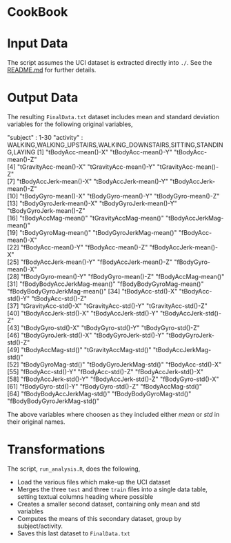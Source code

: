 # CookBook

# Input Data

The script assumes the UCI dataset is extracted directly into `./`. See the [README.md](README.md) for further details.

# Output Data

The resulting `FinalData.txt` dataset includes mean and standard deviation variables for the following original variables,

"subject" :
    1-30
"activity" :
    WALKING,WALKING_UPSTAIRS,WALKING_DOWNSTAIRS,SITTING,STANDING,LAYING
 [1] "tBodyAcc-mean()-X"           "tBodyAcc-mean()-Y"           "tBodyAcc-mean()-Z"          
 [4] "tGravityAcc-mean()-X"        "tGravityAcc-mean()-Y"        "tGravityAcc-mean()-Z"       
 [7] "tBodyAccJerk-mean()-X"       "tBodyAccJerk-mean()-Y"       "tBodyAccJerk-mean()-Z"      
[10] "tBodyGyro-mean()-X"          "tBodyGyro-mean()-Y"          "tBodyGyro-mean()-Z"         
[13] "tBodyGyroJerk-mean()-X"      "tBodyGyroJerk-mean()-Y"      "tBodyGyroJerk-mean()-Z"     
[16] "tBodyAccMag-mean()"          "tGravityAccMag-mean()"       "tBodyAccJerkMag-mean()"     
[19] "tBodyGyroMag-mean()"         "tBodyGyroJerkMag-mean()"     "fBodyAcc-mean()-X"          
[22] "fBodyAcc-mean()-Y"           "fBodyAcc-mean()-Z"           "fBodyAccJerk-mean()-X"      
[25] "fBodyAccJerk-mean()-Y"       "fBodyAccJerk-mean()-Z"       "fBodyGyro-mean()-X"         
[28] "fBodyGyro-mean()-Y"          "fBodyGyro-mean()-Z"          "fBodyAccMag-mean()"         
[31] "fBodyBodyAccJerkMag-mean()"  "fBodyBodyGyroMag-mean()"     "fBodyBodyGyroJerkMag-mean()"
[34] "tBodyAcc-std()-X"            "tBodyAcc-std()-Y"            "tBodyAcc-std()-Z"           
[37] "tGravityAcc-std()-X"         "tGravityAcc-std()-Y"         "tGravityAcc-std()-Z"        
[40] "tBodyAccJerk-std()-X"        "tBodyAccJerk-std()-Y"        "tBodyAccJerk-std()-Z"       
[43] "tBodyGyro-std()-X"           "tBodyGyro-std()-Y"           "tBodyGyro-std()-Z"          
[46] "tBodyGyroJerk-std()-X"       "tBodyGyroJerk-std()-Y"       "tBodyGyroJerk-std()-Z"      
[49] "tBodyAccMag-std()"           "tGravityAccMag-std()"        "tBodyAccJerkMag-std()"      
[52] "tBodyGyroMag-std()"          "tBodyGyroJerkMag-std()"      "fBodyAcc-std()-X"           
[55] "fBodyAcc-std()-Y"            "fBodyAcc-std()-Z"            "fBodyAccJerk-std()-X"       
[58] "fBodyAccJerk-std()-Y"        "fBodyAccJerk-std()-Z"        "fBodyGyro-std()-X"          
[61] "fBodyGyro-std()-Y"           "fBodyGyro-std()-Z"           "fBodyAccMag-std()"          
[64] "fBodyBodyAccJerkMag-std()"   "fBodyBodyGyroMag-std()"      "fBodyBodyGyroJerkMag-std()" 

The above variables where choosen as they included either _mean_ or _std_ in their original names.

# Transformations

The script, `run_analysis.R`, does the following,

* Load the various files which make-up the UCI dataset
* Merges the three `test` and three `train` files into a single data table, setting textual columns heading where possible
* Creates a smaller second dataset, containing only mean and std variables
* Computes the means of this secondary dataset, group by subject/activity.
* Saves this last dataset to `FinalData.txt`


